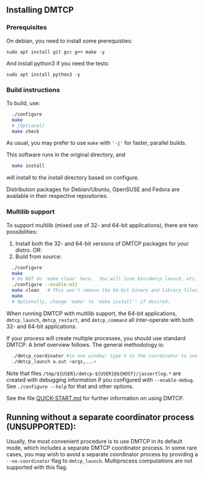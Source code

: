 ## Installing DMTCP

### Prerequisites

On debian, you need to install some prerequisties:

```
sudo apt install git gcc g++ make -y
```

And install python3 if you need the tests:

```
sudo apt install python3 -y
```

### Build instructions

To build, use:
```bash
  ./configure
  make
  # [Optional]
  make check
```

As usual, you may prefer to use `make` with `'-j'` for faster, parallel builds.

This software runs in the original directory, and
```bash
  make install
```
will install to the install directory based on configure.

Distribution packages for Debian/Ubuntu, OpenSUSE and Fedora are available in their respective repositories.

### Multilib support
To support multilib (mixed use of 32- and 64-bit applications),
there are two possibilities:
1.  Install both the 32- and 64-bit versions of DMTCP packages for your distro.
OR:
2.  Build from source:
```bash
  ./configure
  make
  # Do NOT do 'make clean' here.  You will lose bin/dmtcp_launch, etc.
  ./configure --enable-m32
  make clean   # This won't remove the 64-bit binary and library files.
  make
  # Optionally, change 'make' to 'make install'' if desired.
```

When running DMTCP with multilib support, the 64-bit applications,
`dmtcp_launch`, `dmtcp_restart`, and `dmtcp_command`
all inter-operate with both 32- and 64-bit applications.

If your process will create multiple processes, you should use standard DMTCP.
A brief overview follows.
The general methodology is:
```bash
  ./dmtcp_coordinator #in one window: type h to the coordinator to see commands
  ./dmtcp_launch a.out <args,...>
```

Note that files `/tmp/${USER}/dmtcp-${USER}@${HOST}/jassertlog.*` are created
with debugging information if you configured with `--enable-debug`.
See `./configure --help` for that and other options.

See the file [QUICK-START.md](QUICK-START.md) for further information on using DMTCP.

## Running without a separate coordinator process (UNSUPPORTED):

Usually, the most convenient procedure is to use DMTCP in its
default mode, which includes a separate DMTCP coordinator process.
In some rare cases, you may wish to avoid a separate coordinator process by
providing a `--no-coordinator` flag to `dmtcp_launch`. Multiprocess
computations are not supported with this flag.
